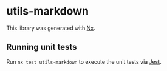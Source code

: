 # utils-markdown

This library was generated with [Nx](https://nx.dev).

## Running unit tests

Run `nx test utils-markdown` to execute the unit tests via [Jest](https://jestjs.io).
